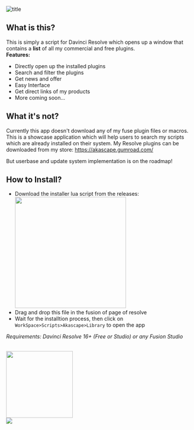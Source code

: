 ![title](https://github.com/user-attachments/assets/fe95a84f-5986-48d2-84ce-bc1056c7d4f5)

## What is this?
This is simply a script for Davinci Resolve which opens up a window that contains a **list** of all my commercial and free plugins.
<br> **Features:**
- Directly open up the installed plugins
- Search and filter the plugins
- Get news and offer
- Easy Interface
- Get direct links of my products
- More coming soon...

## What it's not?
Currently this app doesn't download any of my fuse plugin files or macros. This is a showcase application which will help users to search my scripts which are already installed on their system. My Resolve plugins can be downloaded from my store: https://akascape.gumroad.com/

But userbase and update system implementation is on the roadmap!

## How to Install?
- Download the installer lua script from the releases:
<br>[<img src="https://img.shields.io/badge/DOWNLOAD-APL_Installer.lua-informational?&color=38568b&logo=Lua&logoColor=blue" width="300">](https://github.com/Akascape/PluginLibrary-Resolve/releases/download/Installer/APL-Installer.lua)
- Drag and drop this file in the fusion of page of resolve
- Wait for the installtion process, then click on `WorkSpace>Scripts>Akascape>Library` to open the app

_Requirements: Davinci Resolve 16+ (Free or Studio) or any Fusion Studio_

<br> <img src="https://img.shields.io/badge/APP_LICENSE-MIT-informational?&color=green&style=for-the-badge" width="180">
<br>[<img src="https://img.shields.io/badge/-Follow_Akascape_on_Github-informational?style=flat&logo=github&logoColor=black&color=grey">](https://github.com/Akascape)


